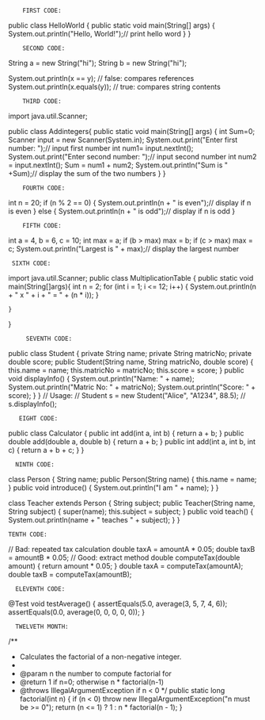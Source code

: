        FIRST CODE:
public class HelloWorld {
    public static void main(String[] args) {
        System.out.println("Hello, World!");// print hello word
    }
}



        SECOND CODE:
String a = new String("hi");
String b = new String("hi");

System.out.println(x == y);        // false: compares references
System.out.println(x.equals(y));   // true: compares string contents


        THIRD CODE:
import java.util.Scanner;

public class Addintegers{
    public static void main(String[] args) {
        int Sum=0;
        Scanner input = new Scanner(System.in);
        System.out.print("Enter first number: ");// input first number
        int num1= input.nextInt();
        System.out.print("Enter second number: ");// input second number
        int num2 = input.nextInt();
        Sum = num1 + num2;
        System.out.println("Sum is " +Sum);// display the sum of the two numbers 
    }
}


        FOURTH CODE:
int n = 20;
          if (n % 2 == 0) {
              System.out.println(n + " is       even");// display if n is even
         } else {
    System.out.println(n + " is odd");//  display if n is odd
}

        FIFTH CODE:
int a = 4, b = 6, c = 10;
           int max = a;
          if (b > max) max = b;
          if (c > max) max = c;
        System.out.println("Largest is " + max);// display the largest number



     SIXTH CODE:
import java.util.Scanner;
public class MultiplicationTable {
    public static void main(String[]args){
        int n = 2;
for (int i = 1; i <= 12; i++) {
    System.out.println(n + " x " + i + " = " + (n * i));
}

    }
}


         SEVENTH CODE:
public class Student {
 private String name;
    private String matricNo;
 private double score;
 public Student(String name, String matricNo, double score) {       this.name = name;
    this.matricNo = matricNo;
      this.score = score;
    }
public void displayInfo() {       System.out.println("Name: " + name);
     System.out.println("Matric No: " + matricNo);
       System.out.println("Score: " + score);
    }
}
// Usage:
// Student s = new Student("Alice", "A1234", 88.5);
// s.displayInfo();


       EIGHT CODE:
public class Calculator {
    public int add(int a, int b) { return a + b; }
    public double add(double a, double b) { return a + b; }
    public int add(int a, int b, int c) { return a + b + c; }
}



      NINTH CODE:
class Person {
    String name;
    public Person(String name) { this.name = name; }
    public void introduce() { System.out.println("I am " + name); }
}

class Teacher extends Person {
    String subject;
    public Teacher(String name, String subject) {
        super(name);
        this.subject = subject;
    }
    public void teach() {
        System.out.println(name + " teaches " + subject);
    }
}


    TENTH CODE:
// Bad: repeated tax calculation
double taxA = amountA * 0.05;
double taxB = amountB * 0.05;
// Good: extract method
double computeTax(double amount) {
    return amount * 0.05;
}
double taxA = computeTax(amountA);
double taxB = computeTax(amountB);


      ELEVENTH CODE:
@Test
void testAverage() {
    assertEquals(5.0, average(3, 5, 7, 4, 6));
    assertEquals(0.0, average(0, 0, 0, 0, 0));
}


      TWELVETH MONTH:
/**
 * Calculates the factorial of a non-negative integer.
 *
 * @param n the number to compute factorial for
 * @return 1 if n=0; otherwise n * factorial(n-1)
 * @throws IllegalArgumentException if n < 0
 */
public static long factorial(int n) {
    if (n < 0) throw new IllegalArgumentException("n must be >= 0");
    return (n <= 1) ? 1 : n * factorial(n - 1);
}





